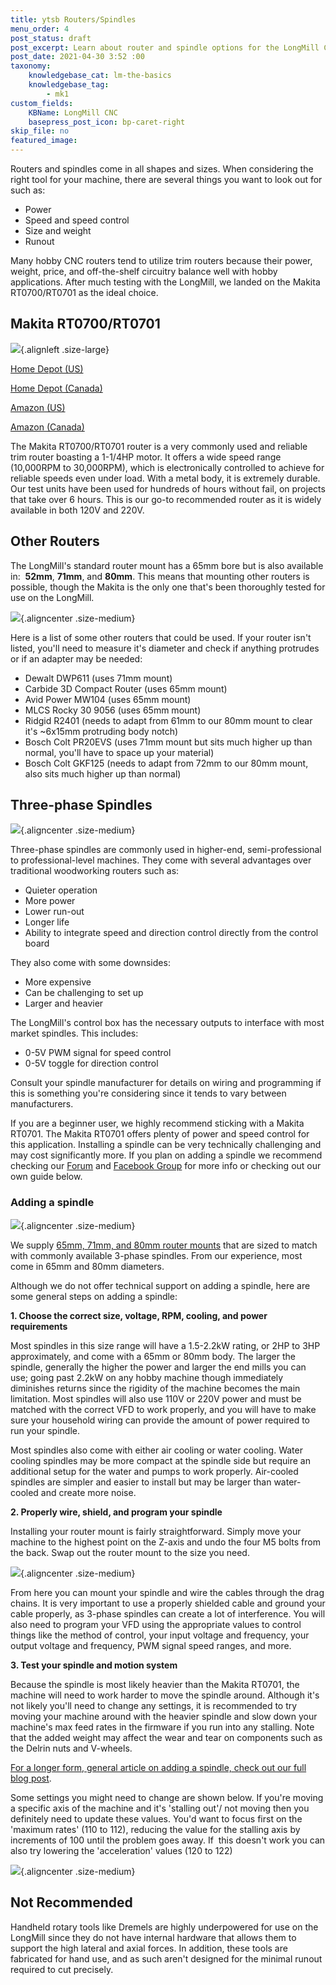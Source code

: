 ```yaml
---
title: ytsb Routers/Spindles
menu_order: 4
post_status: draft
post_excerpt: Learn about router and spindle options for the LongMill CNC, with consideration for noise, speed control, cost. The recommended tool is the Makita RT0700/RT0701.
post_date: 2021-04-30 3:52 :00
taxonomy:
    knowledgebase_cat: lm-the-basics
    knowledgebase_tag:
        - mk1
custom_fields:
    KBName: LongMill CNC
    basepress_post_icon: bp-caret-right
skip_file: no
featured_image: 
--- 
```

Routers and spindles come in all shapes and sizes. When considering the right tool for your machine, there are several things you want to look out for such as:

<ul>
  <li>Power</li>
  <li>Speed and speed control</li>
  <li>Size and weight</li>
  <li>Runout</li>
</ul>

Many hobby CNC routers tend to utilize trim routers because their power, weight, price, and off-the-shelf circuitry balance well with hobby applications. After much testing with the LongMill, we landed on the Makita RT0700/RT0701 as the ideal choice.
<h2>Makita RT0700/RT0701</h2>

![](/_images/_longmill/_the_basics/lm_routersspindle_p1_Makita.jpg){.alignleft .size-large}

<a href="http://www.homedepot.com/p/Makita-1-1-4-HP-Compact-Router-RT0701C/204247210" target="_blank" rel="noreferrer noopener">Home Depot (US)</a>

<a href="https://www.homedepot.ca/en/home/p.compact-router.1000848739.html" target="_blank" rel="noreferrer noopener">Home Depot (Canada)</a>

<a href="https://www.amazon.com/Makita-RT0701C-1-1-Compact-Router/dp/B00E7D3V4S/" target="_blank" rel="noreferrer noopener">Amazon (US)</a>

<a href="https://www.amazon.ca/gp/product/B00E7D3V4S?ie=UTF8" target="_blank" rel="noreferrer noopener">Amazon (Canada)</a>

The Makita RT0700/RT0701 router is a very commonly used and reliable trim router boasting a 1-1/4HP motor. It offers a wide speed range (10,000RPM to 30,000RPM), which is electronically controlled to achieve for reliable speeds even under load. With a metal body, it is extremely durable. Our test units have been used for hundreds of hours without fail, on projects that take over 6 hours. This is our go-to recommended router as it is widely available in both 120V and 220V.

<h2>Other Routers</h2>

The LongMill's standard router mount has a 65mm bore but is also available in:  <strong>52mm</strong>, <strong>71mm</strong>, and <strong>80mm</strong>. This means that mounting other routers is possible, though the Makita is the only one that's been thoroughly tested for use on the LongMill.

![](/_images/_longmill/_the_basics/lm_routersspindle_p2_65RMount.jpg){.aligncenter .size-medium}

Here is a list of some other routers that could be used. If your router isn't listed, you'll need to measure it's diameter and check if anything protrudes or if an adapter may be needed:
<ul>
  <li>Dewalt DWP611 (uses 71mm mount)</li>
  <li>Carbide 3D Compact Router (uses 65mm mount)</li>
  <li>Avid Power MW104 (uses 65mm mount)</li>
  <li>MLCS Rocky 30 9056 (uses 65mm mount)</li>
  <li>Ridgid R2401 (needs to adapt from 61mm to our 80mm mount to clear it's ~6x15mm protruding body notch)</li>
  <li>Bosch Colt PR20EVS (uses 71mm mount but sits much higher up than normal, you'll have to space up your material)</li>
  <li>Bosch Colt GKF125 (needs to adapt from 72mm to our 80mm mount, also sits much higher up than normal)</li>
</ul>

<h2>Three-phase Spindles</h2>

![](/_images/_longmill/_the_basics/lm_routersspindle_p3_RouterPkg.png){.aligncenter .size-medium}

Three-phase spindles are commonly used in higher-end, semi-professional to professional-level machines. They come with several advantages over traditional woodworking routers such as:

<ul>
  <li>Quieter operation</li>
  <li>More power</li>
  <li>Lower run-out</li>
  <li>Longer life</li>
  <li>Ability to integrate speed and direction control directly from the control board</li>
</ul>

They also come with some downsides:

<ul>
  <li>More expensive</li>
  <li>Can be challenging to set up</li>
  <li>Larger and heavier</li>
</ul>

The LongMill's control box has the necessary outputs to interface with most market spindles. This includes:

<ul>
  <li>0-5V PWM signal for speed control</li>
  <li>0-5V toggle for direction control</li>
</ul>

Consult your spindle manufacturer for details on wiring and programming if this is something you're considering since it tends to vary between manufacturers.

If you are a beginner user, we highly recommend sticking with a Makita RT0701. The Makita RT0701 offers plenty of power and speed control for this application. Installing a spindle can be very technically challenging and may cost significantly more. If you plan on adding a spindle we recommend checking our <a href="https://forum.sienci.com/">Forum</a> and <a href="https://www.facebook.com/groups/mill.one">Facebook Group</a> for more info or checking out our own guide below.

<h3>Adding a spindle</h3>

![](/_images/_longmill/_the_basics/lm_routersspindle_p4_Spindle.jpeg){.aligncenter .size-medium}

We supply <a href="https://sienci.com/product/router-mount-for-longmill-benchtop-cnc/">65mm, 71mm, and 80mm router mounts</a> that are sized to match with commonly available 3-phase spindles. From our experience, most come in 65mm and 80mm diameters.

Although we do not offer technical support on adding a spindle, here are some general steps on adding a spindle:

<strong>1. Choose the correct size, voltage, RPM, cooling, and power requirements</strong>

Most spindles in this size range will have a 1.5-2.2kW rating, or 2HP to 3HP approximately, and come with a 65mm or 80mm body. The larger the spindle, generally the higher the power and larger the end mills you can use; going past 2.2kW on any hobby machine though immediately diminishes returns since the rigidity of the machine becomes the main limitation. Most spindles will also use 110V or 220V power and must be matched with the correct VFD to work properly, and you will have to make sure your household wiring can provide the amount of power required to run your spindle.

Most spindles also come with either air cooling or water cooling. Water cooling spindles may be more compact at the spindle side but require an additional setup for the water and pumps to work properly. Air-cooled spindles are simpler and easier to install but may be larger than water-cooled and create more noise.

<strong>2. Properly wire, shield, and program your spindle</strong>

Installing your router mount is fairly straightforward. Simply move your machine to the highest point on the Z-axis and undo the four M5 bolts from the back. Swap out the router mount to the size you need.

![](/_images/_longmill/_the_basics/lm_routersspindle_p5_WireRoute.jpeg){.aligncenter .size-medium}

From here you can mount your spindle and wire the cables through the drag chains. It is very important to use a properly shielded cable and ground your cable properly, as 3-phase spindles can create a lot of interference. You will also need to program your VFD using the appropriate values to control things like the method of control, your input voltage and frequency, your output voltage and frequency, PWM signal speed ranges, and more.

<strong>3. Test your spindle and motion system</strong>

Because the spindle is most likely heavier than the Makita RT0701, the machine will need to work harder to move the spindle around. Although it's not likely you'll need to change any settings, it is recommended to try moving your machine around with the heavier spindle and slow down your machine's max feed rates in the firmware if you run into any stalling. Note that the added weight may affect the wear and tear on components such as the Delrin nuts and V-wheels.

<a href="https://sienci.com/2022/07/21/adding-a-spindle-to-your-longmill/" target="_blank" rel="noopener">For a longer form, general article on adding a spindle, check out our full blog post</a>.

Some settings you might need to change are shown below. If you're moving a specific axis of the machine and it's 'stalling out'/ not moving then you definitely need to update these values. You'd want to focus first on the 'maximum rates' (110 to 112), reducing the value for the stalling axis by increments of 100 until the problem goes away. If  this doesn't work you can also try lowering the 'acceleration' values (120 to 122)

![](/_images/_longmill/_the_basics/lm_routersspindle_p6_Firmware.png){.aligncenter .size-medium}

<h2>Not Recommended</h2>
Handheld rotary tools like Dremels are highly underpowered for use on the LongMill since they do not have internal hardware that allows them to support the high lateral and axial forces. In addition, these tools are fabricated for hand use, and as such aren't designed for the minimal runout required to cut precisely.

